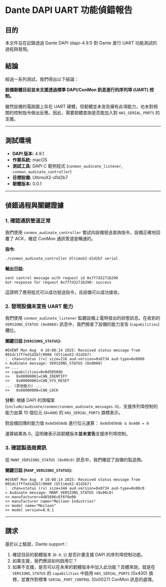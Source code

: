 # Dante DAPI UART 功能偵錯報告

## 目的

本文件旨在記錄透過 Dante DAPI (dapi-4.9.1) 對 Dante 進行 UART 功能測試的過程與發現。

## 結論

經過一系列測試，我們得出以下結論：

**設備韌體目前並未支援透過標準 DAPI/ConMon 訊息進行的序列埠 (UART) 控制。**

雖然設備的電路圖上存在 UART 硬體，但韌體並未宣告擁有此項能力，也未對相關的控制指令做出反應。因此，需要韌體查詢是否能加入對 `HAS_SERIAL_PORTS` 的支援。

---

## 測試環境

*   **DAPI 版本:** 4.9.1
*   **作業系統:** macOS
*   **測試工具:** DAPI C 範例程式 (`conmon_audinate_listener`, `conmon_audinate_controller`)
*   **目標設備:** UltimoX2-d1d2b7
*   **韌體版本:** 0.0.1

---

## 偵錯過程與關鍵證據

### 1. 確認通訊管道正常

我們使用 `conmon_audinate_controller` 嘗試向設備發送查詢指令，設備正確地回覆了 ACK，確認 ConMon 通訊管道是暢通的。

**指令:**
```bash
./conmon_audinate_controller UltimoX2-d1d2b7 serial
```

**輸出日誌:**
```
sent control message with request id 0x7f7d3271b290
Got response for request 0x7f7d3271b290: success
```
這證明了應用程式可以成功發送指令，且設備可以成功接收。

### 2. 發現設備未宣告 UART 能力

我們使用 `conmon_audinate_listener` 監聽設備上電時發出的狀態訊息。在收到的 `VERSIONS_STATUS (0x0060)` 訊息中，我們檢查了設備的能力宣告 (`capabilities`) 欄位。

**關鍵日誌 (`VERSIONS_STATUS`):**
```
#EVENT Mon Aug  4 10:08:14 2025: Received status message from 001dc1fffed1d2b7/0000 (UltimoX2-d1d2b7)
:  chan=status (rx) size=216 aud-version=0x0734 aud-type=0x0060
> Audinate message: VERSIONS_STATUS (0x0060)
>> ...
>> capabilities=0x0d5050db
>>   0x00000001=CAN_IDENTIFY
>>   0x00000002=CAN_SYS_RESET
... (其他能力) ...
>>   0x08000000=CAN_LOCK
```

**分析:**
根據 DAPI 的頭檔案 (`include/audinate/conmon/conmon_audinate_messages.h`)，支援序列埠控制的能力由第 10 個位元 (`0x400`) 的 `HAS_SERIAL_PORTS` 旗標表示。

對設備回傳的能力值 `0x0d5050db` 進行位元運算：
`0x0d5050db & 0x400 = 0`

運算結果為 0，這明確表示該韌體版本**並未宣告**支援序列埠控制。

### 3. 確認製造商資訊

從 `MANF_VERSIONS_STATUS (0x00c0)` 訊息中，我們確認了設備的製造商。

**關鍵日誌 (`MANF_VERSIONS_STATUS`):**
```
#EVENT Mon Aug  4 10:08:14 2025: Received status message from 001dc1fffed1d2b7/0000 (UltimoX2-d1d2b7)
:  chan=status (rx) size=344 aud-version=0x0734 aud-type=0x00c0
> Audinate message: MANF_VERSIONS_STATUS (0x00c0)
>> manufacturer=4d65696c6f6f6e00
>> manufacturer name="Meiloon Industries"
>> model name="Meiloon"
>> model version=0.0.1
```

---

## 請求

基於以上驗證，Dante support：

1.  確認目前的韌體版本 (`0.0.1`) 是否計畫支援 DAPI 的序列埠控制功能。
2.  如果支援，我們應該如何啟用它？
3.  如果不支援，是否可以在未來的韌體版本中加入此功能？具體來說，就是在 `VERSIONS_STATUS` 的 `capabilities` 中啟用 `HAS_SERIAL_PORTS` (0x400) 旗標，並實作對標準 `SERIAL_PORT_CONTROL` (0x0027) ConMon 訊息的處理。
